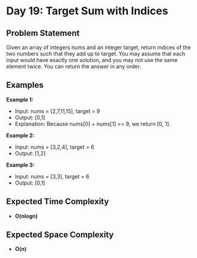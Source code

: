 # Day 19: Target Sum with Indices

## Problem Statement

Given an array of integers nums and an integer target, return indices of the two numbers such that they add up to target. 
You may assume that each input would have exactly one solution, and you may not use the same element twice.
You can return the answer in any order.

## Examples

**Example 1:**

- Input: nums = [2,7,11,15], target = 9
- Output: [0,1]
- Explanation: Because nums[0] + nums[1] == 9, we return [0, 1].

**Example 2:**

- Input: nums = [3,2,4], target = 6
- Output: [1,2]

**Example 3:**

- Input: nums = [3,3], target = 6
- Output: [0,1]

## Expected Time Complexity

- **O(nlogn)**

## Expected Space Complexity

- **O(n)**
